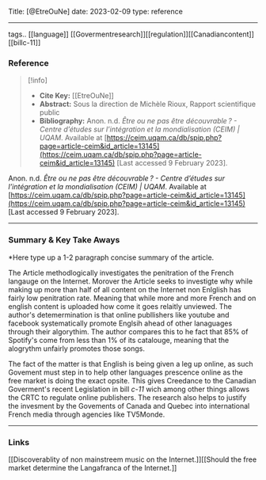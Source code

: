 
Title: [@EtreOuNe]
date: 2023-02-09
type: reference

---

tags..  [[language]] [[Govermentresearch]][[regulation]][[Canadiancontent]][[billc-11]]


### Reference 
> [!info]
> - **Cite Key:** [[EtreOuNe]]
> - **Abstract:** Sous la direction de Michèle Rioux, Rapport scientifique public
> - **Bibliography:** Anon. n.d. _Être ou ne pas être découvrable ? - Centre d’études sur l’intégration et la mondialisation (CEIM) | UQAM_. Available at [https://ceim.uqam.ca/db/spip.php?page=article-ceim&id_article=13145](https://ceim.uqam.ca/db/spip.php?page=article-ceim&id_article=13145) [Last accessed 9 February 2023]. 


Anon. n.d. _Être ou ne pas être découvrable ? - Centre d’études sur l’intégration et la mondialisation (CEIM) | UQAM_. Available at [https://ceim.uqam.ca/db/spip.php?page=article-ceim&id_article=13145](https://ceim.uqam.ca/db/spip.php?page=article-ceim&id_article=13145) [Last accessed 9 February 2023].


---

### Summary & Key Take Aways

*Here type up a 1-2 paragraph concise summary of the article. 

The Article methodlogically investigates the penitration of the French langauge on the Internet. Morover the Article seeks to investigte why while making up more than half of all content on the Internet non Enlglish has fairly low penitration rate. Meaning that while more and more French and on english content is uploaded how come it goes relaitly unviewed. The author's detemermination is that online publlishers like youtube and facebook systematically promote Englsih ahead of other lanaguages through their algorythim. The author compares this to he fact that 85% of Spotify's come from less than 1% of its catalouge, meaning that the alogrythm unfairly promotes those songs. 

The fact of the matter is that English is being given a leg up online, as such Govement must step in to help other languages prescence online as the free market is doing the exact opsite. This gives Creedance to the Canadian Goverment's recent Legislation in bill *c-11* wich among other things allows the CRTC to regulate online publishers. The research also helps to justify the invesment by the Govements of Canada and Quebec into international French media  through agencies like TV5Monde. 

--- 

### Links

[[Discoverablity of non mainstreem music on the Internet.]][[Should the free market determine the Langafranca of the Internet.]]